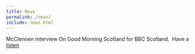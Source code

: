 ```yaml
---
title: News
permalink: /news/
include: news.html
---
```



McClennen interview On Good Morning Scotland for BBC Scotland.&nbsp; Have a [listen](http://www.bbc.co.uk/programmes/p04tt04c)